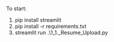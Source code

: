 To start:
1. pip install streamlit 
2. pip install -r requirements.txt
3. streamlit run .\1_1._Resume_Upload.py   